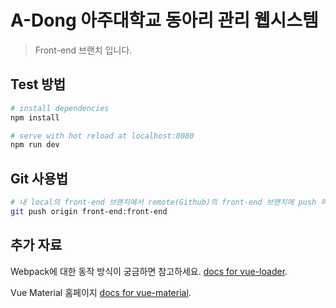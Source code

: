 # **A-Dong 아주대학교 동아리 관리 웹시스템**

> Front-end 브랜치 입니다.

## Test 방법

``` bash
# install dependencies
npm install

# serve with hot reload at localhost:8080
npm run dev
```

## Git 사용법
``` bash
# 내 local의 front-end 브랜치에서 remote(Github)의 front-end 브랜치에 push 하는 방법
git push origin front-end:front-end
```

## 추가 자료
Webpack에 대한 동작 방식이 궁금하면 참고하세요. [docs for vue-loader](https://vue-loader-v14.vuejs.org/kr/).

Vue Material 홈페이지 [docs for vue-material](https://vuematerial.io/).
